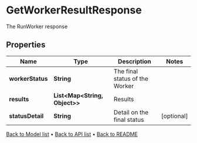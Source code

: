 

# GetWorkerResultResponse

The RunWorker response

## Properties

| Name | Type | Description | Notes |
|------------ | ------------- | ------------- | -------------|
|**workerStatus** | **String** | The final status of the Worker |  |
|**results** | **List&lt;Map&lt;String, Object&gt;&gt;** | Results |  |
|**statusDetail** | **String** | Detail on the final status |  [optional] |



[Back to Model list](../README.md#documentation-for-models) &#8226; [Back to API list](../README.md#documentation-for-api-endpoints) &#8226; [Back to README](../README.md)


